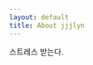 ```yaml
---
layout: default
title: About jjjlyn
---
```


<!-- <div class="post">
	<p class="dottedTitle">Android Developer (2019 ~ )</p>
    <li>9&#10007;년생 스타텁 개발자 ㅎ</li>
    <p class="dottedTitle">문의사항은 여기로</p>
    <li>&#128236; E-mail: <a herf="mailto:prize1142@gmail.com">prize1142@gmail.com</a></li>
    <li>&#128243; 微信(wechat) &#128071;&#128071;&#128071;&#128071;&#128071;<br></li>
    <p><img src="/assets/img/jjjlyn-qrcode.png" alt=""/></p>
</div> -->
스트레스 받는다.